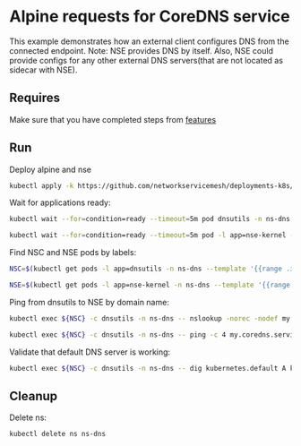# Alpine requests for CoreDNS service

This example demonstrates how an external client configures DNS from the connected endpoint. 
Note: NSE provides DNS by itself. Also, NSE could provide configs for any other external DNS servers(that are not located as sidecar with NSE).

## Requires

Make sure that you have completed steps from [features](../)

## Run

Deploy alpine and nse
```bash
kubectl apply -k https://github.com/networkservicemesh/deployments-k8s/examples/features/dns?ref=c2134506197ddd99b0f27edc65af921ce69d7951
```

Wait for applications ready:
```bash
kubectl wait --for=condition=ready --timeout=5m pod dnsutils -n ns-dns
```
```bash
kubectl wait --for=condition=ready --timeout=5m pod -l app=nse-kernel -n ns-dns
```

Find NSC and NSE pods by labels:
```bash
NSC=$(kubectl get pods -l app=dnsutils -n ns-dns --template '{{range .items}}{{.metadata.name}}{{"\n"}}{{end}}')
```
```bash
NSE=$(kubectl get pods -l app=nse-kernel -n ns-dns --template '{{range .items}}{{.metadata.name}}{{"\n"}}{{end}}')
```

Ping from dnsutils to NSE by domain name:
```bash
kubectl exec ${NSC} -c dnsutils -n ns-dns -- nslookup -norec -nodef my.coredns.service
```
```bash
kubectl exec ${NSC} -c dnsutils -n ns-dns -- ping -c 4 my.coredns.service
```

Validate that default DNS server is working:
```bash
kubectl exec ${NSC} -c dnsutils -n ns-dns -- dig kubernetes.default A kubernetes.default AAAA | grep "kubernetes.default.svc.cluster.local"
```

## Cleanup

Delete ns:
```bash
kubectl delete ns ns-dns
```
